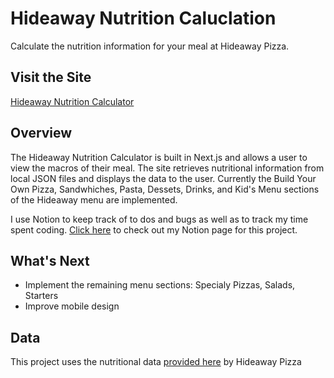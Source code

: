 # Hideaway Nutrition Caluclation
Calculate the nutrition information for your meal at Hideaway Pizza.

## Visit the Site

[Hideaway Nutrition Calculator](https://hideaway-nutrition-calculator.vercel.app/)

## Overview

The Hideaway Nutrition Calculator is built in Next.js and allows a user to view the macros of their meal. The site retrieves nutritional information from local JSON files and displays the data to the user. Currently the Build Your Own Pizza, Sandwhiches, Pasta, Dessets, Drinks, and Kid's Menu sections of the Hideaway menu are implemented.

I use Notion to keep track of to dos and bugs as well as to track my time spent coding. [Click here](https://dalyn-lambert.notion.site/7c81a0c1639c4b6f91a867dedb75a9cc) to check out my Notion page for this project.

## What's Next

- Implement the remaining menu sections: Specialy Pizzas, Salads, Starters
- Improve mobile design

## Data

This project uses the nutritional data [provided here](https://static1.squarespace.com/static/5cbf5a350cf57df7fb43982e/t/5f9ad90fa72176270b75b14e/1603983632082/Hideaway+Pizza+Nutrition+Information.pdf) by Hideaway Pizza
